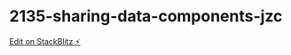 # 2135-sharing-data-components-jzc

[Edit on StackBlitz ⚡️](https://stackblitz.com/edit/2135-sharing-data-components-jzc)